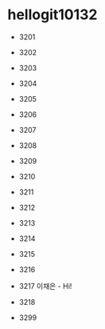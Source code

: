 # hellogit10132
* 3201 


* 3202


* 3203


* 3204


* 3205

* 3206

* 3207


* 3208


* 3209


* 3210


* 3211


* 3212


* 3213


* 3214


* 3215


* 3216


* 3217 이채은 - Hi!


* 3218


* 3299
